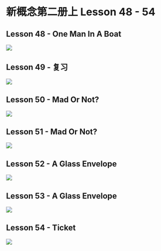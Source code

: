 # 新概念第二册上 Lesson 48 - 54

## Lesson 48 - One Man In A Boat

<img src="lesson/Lesson-48.png">

## Lesson 49 - 复习

<img src="lesson/Lesson-49.png">

## Lesson 50 - Mad Or Not?

<img src="lesson/Lesson-50.png">

## Lesson 51 - Mad Or Not?

<img src="lesson/Lesson-51.png">

## Lesson 52 - A Glass Envelope

<img src="lesson/Lesson-52.png">

## Lesson 53 - A Glass Envelope

<img src="lesson/Lesson-53.png">

## Lesson 54 - Ticket

<img src="lesson/Lesson-54.png">

